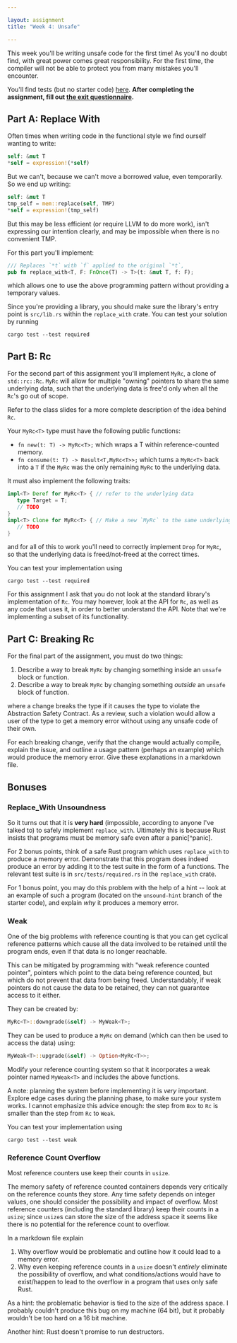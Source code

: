 ```yaml
---

layout: assignment
title: "Week 4: Unsafe"

---
```


This week you'll be writing unsafe code for the first time! As you'll no doubt
find, with great power comes great responsibility. For the first time, the
compiler will not be able to protect you from many mistakes you'll encounter.

You'll find tests (but no starter code) [here][starter]. **After completing the
assignment, fill out [the exit questionnaire][survey].**

## Part A: Replace With

Often times when writing code in the functional style we find ourself wanting
to write:

```rust
self: &mut T
*self = expression!(*self)
```

But we can't, because we can't move a borrowed value, even temporarily. So we
end up writing:

```rust
self: &mut T
tmp_self = mem::replace(self, TMP)
*self = expression!(tmp_self)
```

But this may be less efficient (or require LLVM to do more work), isn't
expressing our intention clearly, and may be impossible when there is no
convenient TMP.

For this part you'll implement:

```rust
/// Replaces `*t` with `f` applied to the original `*t`,
pub fn replace_with<T, F: FnOnce(T) -> T>(t: &mut T, f: F);
```

which allows one to use the above programming pattern without providing a
temporary values.

Since you're providing a library, you should make sure the library's entry point
is `src/lib.rs` within the `replace_with` crate. You can test your solution by running

```
cargo test --test required
```

## Part B: Rc

For the second part of this assignment you'll implement `MyRc`, a clone of
`std::rc::Rc`. `MyRc` will allow for multiple "owning" pointers to share the
same underlying data, such that the underlying data is free'd only when all the
`Rc`'s go out of scope.

Refer to the class slides for a more complete description of the idea behind
`Rc`.

Your `MyRc<T>` type must have the following public functions:

   * `fn new(t: T) -> MyRc<T>;` which wraps a T within reference-counted memory.
   * `fn consume(t: T) -> Result<T,MyRc<T>>;` which turns a `MyRc<T>` back into
     a `T` if the `MyRc` was the only remaining `MyRc` to the underlying data.

It must also implement the following traits:

```rust
impl<T> Deref for MyRc<T> { // refer to the underlying data
   type Target = T;
   // TODO
}
impl<T> Clone for MyRc<T> { // Make a new `MyRc` to the same underlying data
   // TODO
}
```

and for all of this to work you'll need to correctly implement `Drop` for
`MyRc`, so that the underlying data is freed/not-freed at the correct times.

You can test your implementation using

```
cargo test --test required
```

For this assignment I ask that you do not look at the standard library's
implementation of `Rc`. You may however, look at the API for `Rc`, as well as
any code that uses it, in order to better understand the API. Note that we're
implementing a subset of its functionality.

## Part C: Breaking Rc

For the final part of the assignment, you must do two things:

   1. Describe a way to break `MyRc` by changing something inside an `unsafe`
      block or function.
   2. Describe a way to break `MyRc` by changing something _outside_ an `unsafe`
      block of function.

where a change breaks the type if it causes the type to violate the Abstraction
Safety Contract. As a review, such a violation would allow a user of the type to
get a memory error without using any unsafe code of their own.

For each breaking change, verify that the change would actually compile, explain
the issue, and outline a usage pattern (perhaps an example) which would produce
the memory error. Give these explanations in a markdown file.

## Bonuses

### Replace_With Unsoundness

So it turns out that it is **very hard** (impossible, according to anyone I've
talked to) to safely implement `replace_with`. Ultimately this is because Rust
insists that programs must be memory safe even after a panic[^panic].

For 2 bonus points, think of a safe Rust program which uses `replace_with` to
produce a memory error. Demonstrate that this program does indeed produce an
error by adding it to the test suite in the form of a functions. The relevant
test suite is in `src/tests/required.rs` in the `replace_with` crate.

For 1 bonus point, you may do this problem with the help of a hint -- look at an
example of such a program (located on the `unsound-hint` branch of the starter
code), and explain _why_ it produces a memory error.

### Weak<T>

One of the big problems with reference counting is that you can get cyclical
reference patterns which cause all the data involved to be retained until the
program ends, even if that data is no longer reachable.

This can be mitigated by programming with "weak reference counted pointer",
pointers which point to the data being reference counted, but which do not
prevent that data from being freed. Understandably, if weak pointers do not
cause the data to be retained, they can not guarantee access to it either.

They can be created by:

```rust
MyRc<T>::downgrade(&self) -> MyWeak<T>;
```

They can be used to produce a `MyRc` on demand (which can then be used to access
the data) using:

```rust
MyWeak<T>::upgrade(&self) -> Option<MyRc<T>>;
```

Modify your reference counting system so that it incorporates a weak pointer
named `MyWeak<T>` and includes the above functions.

A note: planning the system before implementing it is _very_ important. Explore
edge cases during the planning phase, to make sure your system works. I cannot
emphasize this advice enough: the step from `Box` to `Rc` is smaller than the
step from `Rc` to `Weak`.

You can test your implementation using

```
cargo test --test weak
```

### Reference Count Overflow

Most reference counters use keep their counts in `usize`.

The memory safety of reference counted containers depends very critically on the
reference counts they store. Any time safety depends on integer values, one
should consider the possibility and impact of overflow. Most reference counters
(including the standard library) keep their counts in a `usize`; since `usize`s
can store the size of the address space it seems like there is no potential for
the reference count to overflow.

In a markdown file explain

   1. Why overflow would be problematic and outline how it could lead to a
      memory error.
   2. Why even keeping reference counts in a `usize` doesn't _entirely_
      eliminate the possibility of overflow, and what conditions/actions would
      have to exist/happen to lead to the overflow in a program that uses only
      safe Rust.

As a hint: the problematic behavior is tied to the size of the address space. I
probably couldn't produce this bug on my machine (64 bit), but it probably
wouldn't be too hard on a 16 bit machine.

Another hint: Rust doesn't promise to run destructors.

[starter]: https://github.com/hmc-memsafe-2016f/wk4-starter.git
[survey]: https://docs.google.com/forms/d/e/1FAIpQLScuTNb3CK1gUH4ejN6bTadDm5XVqOVbHyrL19Cl1y1-kwiK1g/viewform
